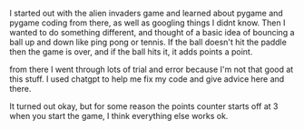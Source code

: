 I started out with the alien invaders game and learned about pygame and pygame coding from there, as well as googling things I didnt know. Then I wanted to do something different, and thought of a basic idea of bouncing a ball up and down like ping pong or tennis. If the ball doesn't hit the paddle then the game is over, and if the ball hits it, it adds points a point. 

from there I went through lots of trial and error because I'm not that good at this stuff. I used chatgpt to help me fix my code and give advice here and there. 

It turned out okay, but for some reason the points counter starts off at 3 when you start the game, I think everything else works ok. 
